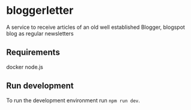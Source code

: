 # bloggerletter
A service to receive articles of an old well established Blogger, blogspot blog as regular newsletters

## Requirements
docker
node.js

## Run development

To run the development environment run `npm run dev`.